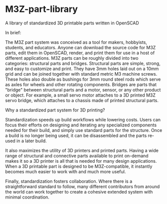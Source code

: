 # M3Z-part-library
A library of standardized 3D printable parts written in OpenSCAD

In brief:

The M3Z part system was conceived as a tool for makers, hobbyists, students, and educators. Anyone can download the source code for M3Z parts, edit them in OpenSCAD, render, and print them for use in a host of different applications. M3Z parts can be roughly divided into two categories: structural parts and bridges. Structural parts are simple, strong, and easy to customize and print. They have 3mm holes laid out on a 10mm grid and can be joined together with standard metric M3 machine screws. These holes also double as bushings for 3mm round steel rods which serve as axles for wheels and other rotating components. Bridges are parts that "bridge" between structural parts and a motor, sensor, or any other product or object. For example, a small servo motor attaches to a 3D printed M3Z servo bridge, which attaches to a chassis made of printed structural parts.

Why a standardized part system for 3D printing?

Standardization speeds up build workflows while lowering costs. Users can focus their efforts on designing and iterating any specialized components needed for their build, and simply use standard parts for the structure. Once a build is no longer being used, it can be disassembled and the parts re-used in a later build.

It also maximizes the utility of 3D printers and printed parts. Having a wide range of structural and connective parts available to print on-demand makes it so a 3D printer is all that is needed for many design applications. When a 3D printable part is designed to be M3Z-compatible, it instantly becomes much easier to work with and much more useful.

Finally, standardization fosters collaboration. Where there is a straightforward standard to follow, many different contributors from around the world can work together to create a cohesive extended system with minimal coordination.


